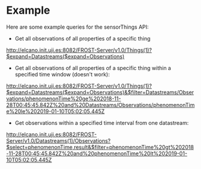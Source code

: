 # Example

Here are some example queries for the sensorThings API:


- Get all observations of all properties of a specific thing

http://elcano.init.uji.es:8082/FROST-Server/v1.0/Things(1)?$expand=Datastreams($expand=Observations)


- Get all observations of all properties of a specific thing within a specified time window (doesn't work):

http://elcano.init.uji.es:8082/FROST-Server/v1.0/Things(1)?$expand=Datastreams($expand=Observations)&$filter=Datastreams/Observations/phenomenonTime%20ge%202018-11-28T00:45:45.842Z%20and%20Datastreams/Observations/phenomenonTime%20le%202019-01-10T05:02:05.445Z


- Get observations within a specified time interval from one datastream:

http://elcano.init.uji.es:8082/FROST-Server/v1.0/Datastreams(1)/Observations?$select=phenomenonTime,result&$filter=phenomenonTime%20gt%202018-11-28T00:45:45.842Z%20and%20phenomenonTime%20lt%202019-01-10T05:02:05.445Z